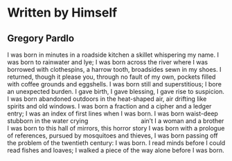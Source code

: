 # Written by Himself
## Gregory Pardlo
I was born in minutes in a roadside kitchen a skillet
whispering my name. I was born to rainwater and lye;
I was born across the river where I
was borrowed with clothespins, a harrow tooth,
broadsides sewn in my shoes. I returned, though
it please you, through no fault of my own,
pockets filled with coffee grounds and eggshells.
I was born still and superstitious; I bore an unexpected burden.
I gave birth, I gave blessing, I gave rise to suspicion.
I was born abandoned outdoors in the heat-shaped air,
air drifting like spirits and old windows.
I was born a fraction and a cipher and a ledger entry;
I was an index of first lines when I was born.
I was born waist-deep stubborn in the water crying
                              ain’t I a woman and a brother I was born
to this hall of mirrors, this horror story I was
born with a prologue of references, pursued
by mosquitoes and thieves, I was born passing
off the problem of the twentieth century: I was born.
I read minds before I could read fishes and loaves;
I walked a piece of the way alone before I was born.